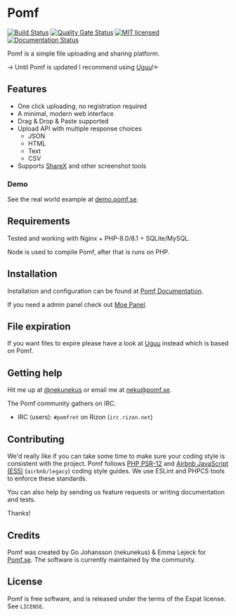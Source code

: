 # Pomf
[![Build
Status](https://travis-ci.org/pomf/pomf.svg?branch=master)](https://travis-ci.org/pomf/pomf)
[![Quality Gate Status](https://sonarcloud.io/api/project_badges/measure?project=pomf_pomf&metric=alert_status)](https://sonarcloud.io/dashboard?id=pomf_pomf)
[![MIT
licensed](https://img.shields.io/badge/license-MIT-blue.svg)](https://raw.githubusercontent.com/pomf/pomf/master/LICENSE)
[![Documentation Status](https://docs.uguu.se/img/flat.svg)](https://docs.uguu.se/pomf)

Pomf is a simple file uploading and sharing platform.

-> Until Pomf is updated I recommend using [Uguu](https://github.com/nokonoko/Uguu)!<- 

## Features

- One click uploading, no registration required
- A minimal, modern web interface
- Drag & Drop & Paste supported
- Upload API with multiple response choices
  - JSON
  - HTML
  - Text
  - CSV
- Supports [ShareX](https://getsharex.com/) and other screenshot tools

### Demo

See the real world example at [demo.pomf.se](https://demo.pomf.se).


## Requirements

Tested and working with Nginx + PHP-8.0/8.1 + SQLite/MySQL. 

Node is used to compile Pomf, after that is runs on PHP.

## Installation

Installation and configuration can be found at [Pomf Documentation](https://docs.uguu.se/pomf).

If you need a admin panel check out [Moe Panel](https://github.com/pomf/MoePanel).

## File expiration

If you want files to expire please have a look at [Uguu](https://github.com/nokonoko/uguu) instead which is based on Pomf.

## Getting help

Hit me up at [@nekunekus](https://twitter.com/nekunekus) or email me at [neku@pomf.se](mailto:neku@pomf.se).

The Pomf community gathers on IRC.

- IRC (users): `#pomfret` on Rizon (`irc.rizon.net`)

## Contributing

We'd really like if you can take some time to make sure your coding style is
consistent with the project. Pomf follows [PHP
PSR-12](https://www.php-fig.org/psr/psr-12/) and [Airbnb JavaScript
(ES5)](https://github.com/airbnb/javascript/tree/es5-deprecated/es5) (`airbnb/legacy`)
coding style guides. We use ESLint and PHPCS tools to enforce these standards.

You can also help by sending us feature requests or writing documentation and
tests.

Thanks!

## Credits

Pomf was created by Go Johansson (nekunekus) & Emma Lejeck for
[Pomf.se](http://pomf.se/). The software is currently maintained by the
community.

## License

Pomf is free software, and is released under the terms of the Expat license. See
`LICENSE`.

